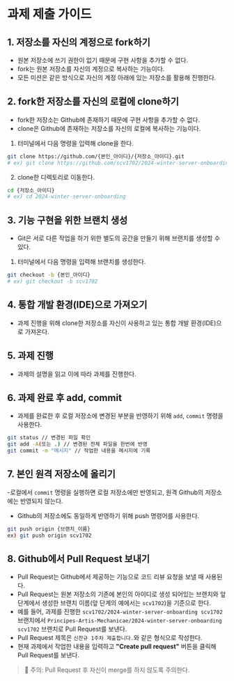 # 과제 제출 가이드

## 1. 저장소를 자신의 계정으로 fork하기

- 원본 저장소에 쓰기 권한이 없기 때문에 구현 사항을 추가할 수 없다.
- fork는 원본 저장소를 자신의 계정으로 복사하는 기능이다.
- 모든 미션은 같은 방식으로 자신의 계정 아래에 있는 저장소를 활용해 진행한다.

## 2. fork한 저장소를 자신의 로컬에 clone하기

- fork한 저장소는 Github에 존재하기 때문에 구현 사항을 추가할 수 없다.
- clone은 Github에 존재하는 저장소를 자신의 로컬에 복사하는 기능이다.

1. 터미널에서 다음 명령을 입력해 clone을 한다.

```bash
git clone https://github.com/{본인_아이디}/{저장소_아이디}.git
# ex) git clone https://github.com/scv1702/2024-winter-server-onboarding.git
```
2. clone한 디렉토리로 이동한다.
```bash
cd {저장소_아이디}
# ex) cd 2024-winter-server-onboarding
```

## 3. 기능 구현을 위한 브랜치 생성
- Git은 서로 다른 작업을 하기 위한 별도의 공간을 만들기 위해 브랜치를 생성할 수 있다.

1. 터미널에서 다음 명령을 입력해 브랜치를 생성한다.

```bash
git checkout -b {본인_아이디}
# ex) git checkout -b scv1702
```

## 4. 통합 개발 환경(IDE)으로 가져오기

- 과제 진행을 위해 clone한 저장소를 자신이 사용하고 있는 통합 개발 환경(IDE)으로 가져온다.

## 5. 과제 진행

- 과제의 설명을 읽고 이에 따라 과제를 진행한다.

## 6. 과제 완료 후 add, commit

- 과제를 완료한 후 로컬 저장소에 변경된 부분을 반영하기 위해 `add`, `commit` 명령을 사용한다.

```bash
git status // 변경된 파일 확인
git add -A(또는 .) // 변경된 전체 파일을 한번에 반영
git commit -m "메시지" // 작업한 내용을 메시지에 기록
```

## 7. 본인 원격 저장소에 올리기

-로컬에서 `commit` 명령을 실행하면 로컬 저장소에만 반영되고, 원격 Github의 저장소에는 반영되지 않는다.      
- Github의 저장소에도 동일하게 반영하기 위해 push 명령어를 사용한다.

```bash
git push origin {브랜치_이름}
ex) git push origin scv1702
```

## 8. Github에서 Pull Request 보내기

- Pull Request는 Github에서 제공하는 기능으로 코드 리뷰 요청을 보낼 때 사용된다.
- Pull Request는 원본 저장소의 기존에 본인의 아이디로 생성 되어있는 브랜치와 앞 단계에서 생성한 브랜치 이름(앞 단계의 예에서는 `scv1702`)을 기준으로 한다.
- 예를 들어, 과제를 진행한 `scv1702/2024-winter-server-onboarding scv1702` 브랜치에서 `Principes-Artis-Mechanicae/2024-winter-server-onboarding scv1702` 브랜치로 Pull Request를 보낸다.
- Pull Request 제목은 `신찬규 1주차 제출합니다.`와 같은 형식으로 작성한다.
- 현재 과제에서 작업한 내용을 입력하고 **"Create pull request"** 버튼을 클릭해 Pull Request를 보낸다.
> 🚨 주의: Pull Request 후 자신이 merge를 하지 않도록 주의한다.